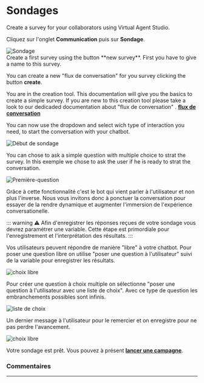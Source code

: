 # Sondages

Create a survey for your collaborators using Virtual Agent Studio.


Cliquez sur l'onglet **Communication** puis sur **Sondage**. 

<div class="image_center">
  <img :src="$withBase('/assets/img/fr/communication/Sondage.PNG')" alt="Sondage">
</div>
Create a first survey using the button **new survey**. First you have to give a name to this survey.

You can create a new "flux de conversation" for you survey clicking the button **create**.

You are in the creation tool.  This documentation will give you the basics to create a simple survey. If you are new to this creation tool please take a look to our dedicaded documentation about "flux de conversation" .
 [**flux de conversation**](/fr/chatbot/connaissances.html#flux-de-conversation)


 You can now use the dropdown and select wich type of interaction you need, to start the conversation with your chatbot.


<div class="image_center">
  <img :src="$withBase('/assets/img/fr/communication/creation-sondage')" alt="Début de sondage">
</div>

You can chose to ask a simple question with multiple choice to strat the survey. In this exemple we chose to ask the user if he is ready to strat the conversation.



<div class="image_center">
  <img :src="$withBase('/assets/img/fr/communication/lancement-sondage')" alt="Première-question">
</div>

Grâce à cette fonctionnalité c'est le bot qui vient parler à l'utilisateur et non plus l'inverse. Nous vous invitons donc à ponctuer la conversation pour essayer de la rendre dynamique et augmenter l'immersion de l'expérience conversationelle.

::: warning ⚠️
Afin d'enregistrer les réponses reçues de votre sondage vous devrez paramétrer une variable. Cette étape est primordiale pour l'enregistrement et l'interprétation des résultats.
:::



Vos utilisateurs peuvent répondre de manière "libre" à votre chatbot. Pour poser une question libre on utilise "poser une question à l'utilisateur" suivi de la variable pour enregistrer les résultats. 


<div class="image_center">
  <img :src="$withBase('/assets/img/fr/communication/suite-sondage.png')" alt="choix libre">
</div>

Pour créer une question à choix multiple on sélectionne "poser une question à l'utilisateur avec une liste de choix". Avec ce type de question les embranchements possibles sont infinis. 

<div class="image_center">
  <img :src="$withBase('/assets/img/fr/communication/choix-multiples-sondages.png')" alt="liste de choix">
</div>


Un dernier message à l'utilisateur pour le remercier et on enregistre pour ne pas perdre l'avancement.

<div class="image_center">
  <img :src="$withBase('/assets/img/fr/communication/fin-sondage.png')" alt="choix libre">
</div>


Votre sondage est prêt. Vous pouvez à présent  [**lancer une campagne**](/fr/chatbot/campagne.html#campagne). 




### Commentaires
---

<Commentaire />
